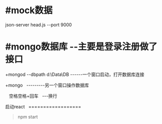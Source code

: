 #mock数据
=================  

json-server head.js --port 9000  

#mongo数据库 --主要是登录注册做了接口
===================================  

+mongod --dbpath d:\Data\DB       ------一个窗口启动，打开数据库连接  

+mongo    ---------另一个窗口操作数据库    
    
    空格空格+回车   ---换行  
    
启动react  
==================  
>npm start
